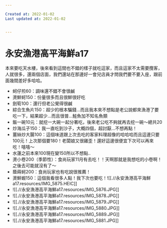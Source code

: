 ```yaml
---

Created at: 2022-01-02
Last updated at: 2022-01-02


---
```


# 永安漁港高平海鮮a17


本來要吃天水樓，後來看到這間也不錯的樣子就吃這家，而且這家不太需要攬客，人就很多，還兩個店面，我們還站在那邊好一會兒店員才問我們要不要入座，跟前面幾間差好多哈哈。

* 蚵仔煎60：調味還不錯不會很鹹
* 燙鮮蚵150：份量很多而且很鮮很好吃
* 劍筍100：還行但老公覺得很鹹
* 綜合生魚片150：超少的根本騙錢…而且我本來不想點是老公說都來漁港了要吃一下，結果超少…而且很普…鮭魚加不知名魚類
* 飯一碗10元：就挖一大碗一起分著吃，後來老公吃不夠就再去挖一碗～總共20
* 炒海瓜子150：我一直吃到沙子，大概四個，超討厭…不想再點！
* 薑絲炒大腸100：這個味道跟上次去吃的客家料理超像的哈哈哈而且這邊只要100元！上次那個要180！老闆娘又很雞歪！還好這邊很便宜下次可以再來吃！嘻嘻～
* 水蓮之前本來100現在變150所以不想點..
* 燙小卷200（季節性）：食尚玩家11月有去吃！！天啊那就是我想吃的小卷啊！之後去可能就沒有了～
* 蔭蒔蚵200：食尚玩家也有吃說很推薦！
* 燙鮮蝦150：這個我看很多人點！我下次也要吃！![[.//永安漁港高平海鮮a17.resources/IMG_5875.HEIC]]
* ![[.//永安漁港高平海鮮a17.resources/IMG_5876.JPG]]
* ![[.//永安漁港高平海鮮a17.resources/IMG_5878.JPG]]
* ![[.//永安漁港高平海鮮a17.resources/IMG_5879.JPG]]
* ![[.//永安漁港高平海鮮a17.resources/IMG_5880.JPG]]
* ![[.//永安漁港高平海鮮a17.resources/IMG_5889.JPG]]
* ![[.//永安漁港高平海鮮a17.resources/IMG_5881.JPG]]

